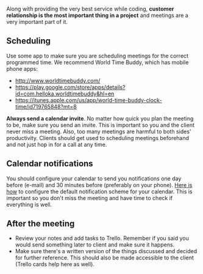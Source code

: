 Along with providing the very best service while coding, __customer relationship is the most important thing in a project__ and meetings are a very important part of it.

## Scheduling
Use some app to make sure you are scheduling meetings for  the correct programmed time. We recommend World Time Buddy, which has mobile phone apps:
- http://www.worldtimebuddy.com/
- https://play.google.com/store/apps/details?id=com.helloka.worldtimebuddy&hl=en
- https://itunes.apple.com/us/app/world-time-buddy-clock-time/id719765848?mt=8

**Always send a calendar invite**. No matter how quick you plan the meeting to be, make sure you send an invite. This is important so you and the client never miss a meeting. Also, too many meetings are harmful to both sides' productivity. Clients should get used to scheduling meetings beforehand and not just hop in for a call at any time.

## Calendar notifications
You should configure your calendar to send you notifications one day before (e-mail) and 30 minutes before (preferably on your phone). [Here is how](https://support.google.com/calendar/answer/37242?hl=en) to configure the default notification scheme for your calendar. This is important so you don't miss the meeting and have time to check if everything is well.

## After the meeting
- Review your notes and add tasks to Trello. Remember if you said you would send something later to client and make sure it happens.
- Make sure there's a written version of the things discussed and decided for further reference. This should also be made accessible to the client (Trello cards help here as well).